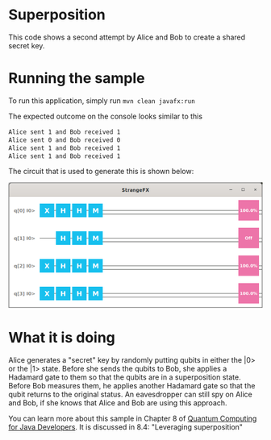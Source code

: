 # Superposition

This code shows a second attempt by Alice and Bob to create a shared secret key.

# Running the sample

To run this application, simply run
`mvn clean javafx:run`

The expected outcome on the console looks similar to this

```
Alice sent 1 and Bob received 1
Alice sent 0 and Bob received 0
Alice sent 1 and Bob received 1
Alice sent 1 and Bob received 1

```

The circuit that is used to generate this is shown below:

![superposition](../../resources/ch8-superposition.png)

# What it is doing

Alice generates a "secret" key by randomly putting qubits in either the |0> or the |1>
state. Before she sends the qubits to Bob, she applies a Hadamard gate to them so that
the qubits are in a superposition state. Before Bob measures them, he applies another
Hadamard gate so that the qubit returns to the original status.
An eavesdropper can still spy on Alice and Bob, if she knows that Alice and Bob are using
this approach.

You can learn more about this sample in Chapter 8 of [Quantum Computing for Java Developers](https://www.manning.com/books/quantum-computing-for-java-developers?a_aid=quantumjava&a_bid=e5166ab9). It is discussed in 8.4: "Leveraging superposition"
